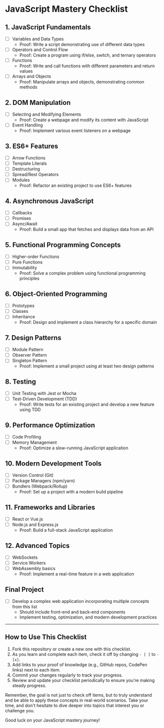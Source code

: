 # JavaScript Mastery Checklist

## 1. JavaScript Fundamentals
- [ ] Variables and Data Types
  - Proof: Write a script demonstrating use of different data types
- [ ] Operators and Control Flow
  - Proof: Create a program using if/else, switch, and ternary operators
- [ ] Functions
  - Proof: Write and call functions with different parameters and return values
- [ ] Arrays and Objects
  - Proof: Manipulate arrays and objects, demonstrating common methods

## 2. DOM Manipulation
- [ ] Selecting and Modifying Elements
  - Proof: Create a webpage and modify its content with JavaScript
- [ ] Event Handling
  - Proof: Implement various event listeners on a webpage

## 3. ES6+ Features
- [ ] Arrow Functions
- [ ] Template Literals
- [ ] Destructuring
- [ ] Spread/Rest Operators
- [ ] Modules
  - Proof: Refactor an existing project to use ES6+ features

## 4. Asynchronous JavaScript
- [ ] Callbacks
- [ ] Promises
- [ ] Async/Await
  - Proof: Build a small app that fetches and displays data from an API

## 5. Functional Programming Concepts
- [ ] Higher-order Functions
- [ ] Pure Functions
- [ ] Immutability
  - Proof: Solve a complex problem using functional programming principles

## 6. Object-Oriented Programming
- [ ] Prototypes
- [ ] Classes
- [ ] Inheritance
  - Proof: Design and implement a class hierarchy for a specific domain

## 7. Design Patterns
- [ ] Module Pattern
- [ ] Observer Pattern
- [ ] Singleton Pattern
  - Proof: Implement a small project using at least two design patterns

## 8. Testing
- [ ] Unit Testing with Jest or Mocha
- [ ] Test-Driven Development (TDD)
  - Proof: Write tests for an existing project and develop a new feature using TDD

## 9. Performance Optimization
- [ ] Code Profiling
- [ ] Memory Management
  - Proof: Optimize a slow-running JavaScript application

## 10. Modern Development Tools
- [ ] Version Control (Git)
- [ ] Package Managers (npm/yarn)
- [ ] Bundlers (Webpack/Rollup)
  - Proof: Set up a project with a modern build pipeline

## 11. Frameworks and Libraries
- [ ] React or Vue.js
- [ ] Node.js and Express.js
  - Proof: Build a full-stack JavaScript application

## 12. Advanced Topics
- [ ] WebSockets
- [ ] Service Workers
- [ ] WebAssembly basics
  - Proof: Implement a real-time feature in a web application

## Final Project
- [ ] Develop a complex web application incorporating multiple concepts from this list
  - Should include front-end and back-end components
  - Implement testing, optimization, and modern development practices

---

## How to Use This Checklist

1. Fork this repository or create a new one with this checklist.
2. As you learn and complete each item, check it off by changing `- [ ]` to `- [x]`.
3. Add links to your proof of knowledge (e.g., GitHub repos, CodePen links) next to each item.
4. Commit your changes regularly to track your progress.
5. Review and update your checklist periodically to ensure you're making steady progress.

Remember, the goal is not just to check off items, but to truly understand and be able to apply these concepts in real-world scenarios. Take your time, and don't hesitate to dive deeper into topics that interest you or challenge you.

Good luck on your JavaScript mastery journey!
